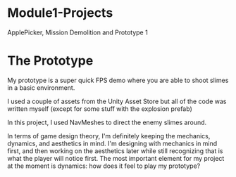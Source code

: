 # Module1-Projects
 ApplePicker, Mission Demolition and Prototype 1

 # The Prototype

 My prototype is a super quick FPS demo where you are able to shoot slimes in a basic environment.

 I used a couple of assets from the Unity Asset Store but all of the code was written myself (except for some stuff with the explosion prefab)

 In this project, I used NavMeshes to direct the enemy slimes around. 

 In terms of game design theory, I'm definitely keeping the mechanics, dynamics, and aesthetics in mind. I'm designing with mechanics in mind first, and then working on the aesthetics later while still recognizing that is what the player will notice first. The most important element for my project at the moment is dynamics: how does it feel to play my prototype?